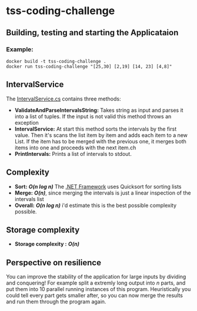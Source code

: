 # tss-coding-challenge

## Building, testing and starting the Applicataion


### Example:

``` 
docker build -t tss-coding-challenge .
docker run tss-coding-challenge "[25,30] [2,19] [14, 23] [4,8]"
```

## IntervalService
The [IntervalService.cs](./src/TSSCodingChallenge.IntervalMerge/IntervalService.cs) contains three methods:

* **ValidateAndParseIntervalsString:** Takes string as input and parses it into a list of tuples. If the input is not valid this method throws an exception 
* **IntervalService:** At start this method sorts the intervals by the first value. Then it's scans the list item by item and adds each item to a new List.
If the item has to be merged with the previous one, it merges both items into one and proceeds with the next item.ch
* **PrintIntervals:** Prints a list of intervals to stdout.



## Complexity

* **Sort:** ***O(n log n)*** The [.NET Framework](https://docs.microsoft.com/de-de/dotnet/api/system.collections.generic.list-1.sort?view=net-5.0) uses Quicksort for sorting lists
* **Merge:** ***O(n)***, since merging the intervals is just a linear inspection of the intervals list
* **Overall:** ***O(n log n)*** i'd estimate this is the best possible complexity possible.

## Storage complexity
* **Storage complexity :** ***O(n)***

## Perspective on resilience

You can improve the stability of the application for large inputs by dividing and conquering!
For example split a extremly long output into *n* parts, and put them into 10 parallel running instances of this program. Heuristically you could tell every part gets smaller after, so you can now merge the results and run them through the program again. 